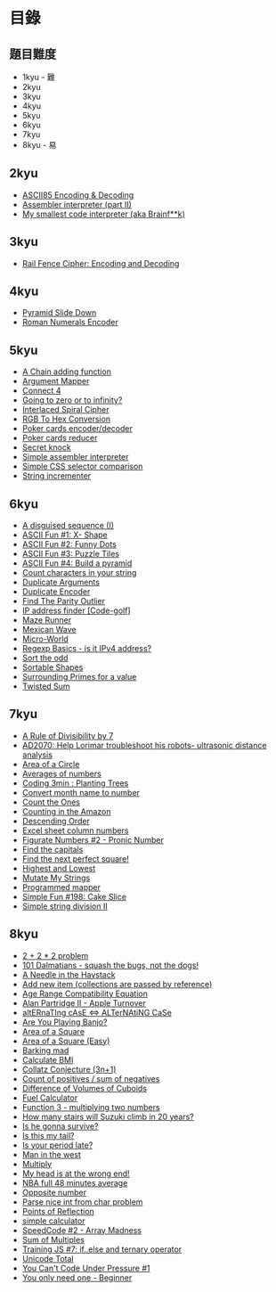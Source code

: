 # 目錄

## 題目難度

* 1kyu - 難
* 2kyu
* 3kyu
* 4kyu
* 5kyu
* 6kyu
* 7kyu
* 8kyu - 易

## 2kyu

* [ASCII85 Encoding & Decoding](https://github.com/RevansChen/online-judge/tree/master/Codewars/2kyu/ascii85-encoding-and-decoding/)
* [Assembler interpreter (part II)](https://github.com/RevansChen/online-judge/tree/master/Codewars/2kyu/assembler-interpreter-part-ii/)
* [My smallest code interpreter (aka Brainf**k)](https://github.com/RevansChen/online-judge/tree/master/Codewars/2kyu/my-smallest-code-interpreter-aka-brainf-star-star-k/)

## 3kyu

* [Rail Fence Cipher: Encoding and Decoding](https://github.com/RevansChen/online-judge/tree/master/Codewars/3kyu/rail-fence-cipher-encoding-and-decoding/)

## 4kyu

* [Pyramid Slide Down](https://github.com/RevansChen/online-judge/tree/master/Codewars/4kyu/pyramid-slide-down/)
* [Roman Numerals Encoder](https://github.com/RevansChen/online-judge/tree/master/Codewars/4kyu/roman-numerals-encoder/)

## 5kyu

* [A Chain adding function](https://github.com/RevansChen/online-judge/tree/master/Codewars/5kyu/a-chain-adding-function/)
* [Argument Mapper](https://github.com/RevansChen/online-judge/tree/master/Codewars/5kyu/argument-mapper/)
* [Connect 4](https://github.com/RevansChen/online-judge/tree/master/Codewars/5kyu/connect-4/)
* [Going to zero or to infinity?](https://github.com/RevansChen/online-judge/tree/master/Codewars/5kyu/going-to-zero-or-to-infinity/)
* [Interlaced Spiral Cipher](https://github.com/RevansChen/online-judge/tree/master/Codewars/5kyu/interlaced-spiral-cipher/)
* [RGB To Hex Conversion](https://github.com/RevansChen/online-judge/tree/master/Codewars/5kyu/rgb-to-hex-conversion/)
* [Poker cards encoder/decoder](https://github.com/RevansChen/online-judge/tree/master/Codewars/5kyu/poker-cards-encoder-slash-decoder/)
* [Poker cards reducer](https://github.com/RevansChen/online-judge/tree/master/Codewars/5kyu/poker-cards-reducer/)
* [Secret knock](https://github.com/RevansChen/online-judge/tree/master/Codewars/5kyu/secret-knock/)
* [Simple assembler interpreter](https://github.com/RevansChen/online-judge/tree/master/Codewars/5kyu/simple-assembler-interpreter/)
* [Simple CSS selector comparison](https://github.com/RevansChen/online-judge/tree/master/Codewars/5kyu/simple-css-selector-comparison/)
* [String incrementer](https://github.com/RevansChen/online-judge/tree/master/Codewars/5kyu/string-incrementer/)

## 6kyu

* [A disguised sequence (I)](https://github.com/RevansChen/online-judge/tree/master/Codewars/6kyu/a-disguised-sequence-i/)
* [ASCII Fun #1: X- Shape](https://github.com/RevansChen/online-judge/tree/master/Codewars/6kyu/ascii-fun-number-1-x-shape/)
* [ASCII Fun #2: Funny Dots](https://github.com/RevansChen/online-judge/tree/master/Codewars/6kyu/ascii-fun-number-2-funny-dots/)
* [ASCII Fun #3: Puzzle Tiles](https://github.com/RevansChen/online-judge/tree/master/Codewars/6kyu/ascii-fun-number-3-puzzle-tiles/)
* [ASCII Fun #4: Build a pyramid](https://github.com/RevansChen/online-judge/tree/master/Codewars/6kyu/ascii-fun-number-4-build-a-pyramid/)
* [Count characters in your string](https://github.com/RevansChen/online-judge/tree/master/Codewars/6kyu/count-characters-in-your-string/)
* [Duplicate Arguments](https://github.com/RevansChen/online-judge/tree/master/Codewars/6kyu/duplicate-arguments/)
* [Duplicate Encoder](https://github.com/RevansChen/online-judge/tree/master/Codewars/6kyu/duplicate-encoder/)
* [Find The Parity Outlier](https://github.com/RevansChen/online-judge/tree/master/Codewars/6kyu/find-the-parity-outlier/)
* [IP address finder [Code-golf]](https://github.com/RevansChen/online-judge/tree/master/Codewars/6kyu/ip-address-finder-code-golf/)
* [Maze Runner](https://github.com/RevansChen/online-judge/tree/master/Codewars/6kyu/maze-runner/)
* [Mexican Wave](https://github.com/RevansChen/online-judge/tree/master/Codewars/6kyu/mexican-wave/)
* [Micro-World](https://github.com/RevansChen/online-judge/tree/master/Codewars/6kyu/micro-world/)
* [Regexp Basics - is it IPv4 address?](https://github.com/RevansChen/online-judge/tree/master/Codewars/6kyu/regexp-basics-is-it-ipv4-address/)
* [Sort the odd](https://github.com/RevansChen/online-judge/tree/master/Codewars/6kyu/sort-the-odd/)
* [Sortable Shapes](https://github.com/RevansChen/online-judge/tree/master/Codewars/6kyu/sortable-shapes/)
* [Surrounding Primes for a value](https://github.com/RevansChen/online-judge/tree/master/Codewars/6kyu/surrounding-primes-for-a-value/)
* [Twisted Sum](https://github.com/RevansChen/online-judge/tree/master/Codewars/6kyu/twisted-sum/)

## 7kyu

* [A Rule of Divisibility by 7](https://github.com/RevansChen/online-judge/tree/master/Codewars/7kyu/a-rule-of-divisibility-by-7/)
* [AD2070: Help Lorimar troubleshoot his robots- ultrasonic distance analysis](https://github.com/RevansChen/online-judge/tree/master/Codewars/7kyu/ad2070-help-lorimar-troubleshoot-his-robots-ultrasonic-distance-analysis/)
* [Area of a Circle](https://github.com/RevansChen/online-judge/tree/master/Codewars/7kyu/area-of-a-circle/)
* [Averages of numbers](https://github.com/RevansChen/online-judge/tree/master/Codewars/7kyu/averages-of-numbers/)
* [Coding 3min : Planting Trees](https://github.com/RevansChen/online-judge/tree/master/Codewars/7kyu/coding-3min-planting-trees/)
* [Convert month name to number](https://github.com/RevansChen/online-judge/tree/master/Codewars/7kyu/convert-month-name-to-number/)
* [Count the Ones](https://github.com/RevansChen/online-judge/tree/master/Codewars/7kyu/count-the-ones/)
* [Counting in the Amazon](https://github.com/RevansChen/online-judge/tree/master/Codewars/7kyu/counting-in-the-amazon/)
* [Descending Order](https://github.com/RevansChen/online-judge/tree/master/Codewars/7kyu/descending-order/)
* [Excel sheet column numbers](https://github.com/RevansChen/online-judge/tree/master/Codewars/7kyu/excel-sheet-column-numbers/)
* [Figurate Numbers #2 - Pronic Number](https://github.com/RevansChen/online-judge/tree/master/Codewars/7kyu/figurate-numbers-number-2-pronic-number/)
* [Find the capitals](https://github.com/RevansChen/online-judge/tree/master/Codewars/7kyu/find-the-capitals-1/)
* [Find the next perfect square!](https://github.com/RevansChen/online-judge/tree/master/Codewars/7kyu/find-the-next-perfect-square/)
* [Highest and Lowest](https://github.com/RevansChen/online-judge/tree/master/Codewars/7kyu/highest-and-lowest/)
* [Mutate My Strings](https://github.com/RevansChen/online-judge/tree/master/Codewars/7kyu/mutate-my-strings/)
* [Programmed mapper](https://github.com/RevansChen/online-judge/tree/master/Codewars/7kyu/programmed-mapper/)
* [Simple Fun #198: Cake Slice](https://github.com/RevansChen/online-judge/tree/master/Codewars/7kyu/simple-fun-number-198-cake-slice/)
* [Simple string division II](https://github.com/RevansChen/online-judge/tree/master/Codewars/7kyu/simple-string-division-ii/)

## 8kyu

* [2 + 2 * 2 problem](https://github.com/RevansChen/online-judge/tree/master/Codewars/8kyu/2-plus-2-star-2-problem/)
* [101 Dalmatians - squash the bugs, not the dogs!](https://github.com/RevansChen/online-judge/tree/master/Codewars/8kyu/101-dalmatians-squash-the-bugs-not-the-dogs/)
* [A Needle in the Haystack](https://github.com/RevansChen/online-judge/tree/master/Codewars/8kyu/a-needle-in-the-haystack/)
* [Add new item (collections are passed by reference)](https://github.com/RevansChen/online-judge/tree/master/Codewars/8kyu/add-new-item-collections-are-passed-by-reference/)
* [Age Range Compatibility Equation](https://github.com/RevansChen/online-judge/tree/master/Codewars/8kyu/age-range-compatibility-equation/)
* [Alan Partridge II - Apple Turnover](https://github.com/RevansChen/online-judge/tree/master/Codewars/8kyu/alan-partridge-ii-apple-turnover/)
* [altERnaTIng cAsE <=> ALTerNAtiNG CaSe](https://github.com/RevansChen/online-judge/tree/master/Codewars/8kyu/alternating-case-%3C-equals-%3E-alternating-case/)
* [Are You Playing Banjo?](https://github.com/RevansChen/online-judge/tree/master/Codewars/8kyu/are-you-playing-banjo/)
* [Area of a Square](https://github.com/RevansChen/online-judge/tree/master/Codewars/8kyu/area-of-a-square/)
* [Area of a Square (Easy)](https://github.com/RevansChen/online-judge/tree/master/Codewars/8kyu/area-of-a-square-easy/)
* [Barking mad](https://github.com/RevansChen/online-judge/tree/master/Codewars/8kyu/barking-mad/)
* [Calculate BMI](https://github.com/RevansChen/online-judge/tree/master/Codewars/8kyu/calculate-bmi/)
* [Collatz Conjecture (3n+1)](https://github.com/RevansChen/online-judge/tree/master/Codewars/8kyu/collatz-conjecture-3n-plus-1/)
* [Count of positives / sum of negatives](https://github.com/RevansChen/online-judge/tree/master/Codewars/8kyu/count-of-positives-slash-sum-of-negatives/)
* [Difference of Volumes of Cuboids](https://github.com/RevansChen/online-judge/tree/master/Codewars/8kyu/difference-of-volumes-of-cuboids/)
* [Fuel Calculator](https://github.com/RevansChen/online-judge/tree/master/Codewars/8kyu/fuel-calculator/)
* [Function 3 - multiplying two numbers](https://github.com/RevansChen/online-judge/tree/master/Codewars/8kyu/function-3-multiplying-two-numbers/)
* [How many stairs will Suzuki climb in 20 years?](https://github.com/RevansChen/online-judge/tree/master/Codewars/8kyu/how-many-stairs-will-suzuki-climb-in-20-years/)
* [Is he gonna survive?](https://github.com/RevansChen/online-judge/tree/master/Codewars/8kyu/is-he-gonna-survive/)
* [Is this my tail?](https://github.com/RevansChen/online-judge/tree/master/Codewars/8kyu/is-this-my-tail/)
* [Is your period late?](https://github.com/RevansChen/online-judge/tree/master/Codewars/8kyu/is-your-period-late/)
* [Man in the west](https://github.com/RevansChen/online-judge/tree/master/Codewars/8kyu/man-in-the-west/)
* [Multiply](https://github.com/RevansChen/online-judge/tree/master/Codewars/8kyu/multiply/)
* [My head is at the wrong end!](https://github.com/RevansChen/online-judge/tree/master/Codewars/8kyu/my-head-is-at-the-wrong-end/)
* [NBA full 48 minutes average](https://github.com/RevansChen/online-judge/tree/master/Codewars/8kyu/nba-full-48-minutes-average/)
* [Opposite number](https://github.com/RevansChen/online-judge/tree/master/Codewars/8kyu/opposite-number/)
* [Parse nice int from char problem](https://github.com/RevansChen/online-judge/tree/master/Codewars/8kyu/parse-nice-int-from-char-problem/)
* [Points of Reflection](https://github.com/RevansChen/online-judge/tree/master/Codewars/8kyu/points-of-reflection/)
* [simple calculator](https://github.com/RevansChen/online-judge/tree/master/Codewars/8kyu/simple-calculator/)
* [SpeedCode #2 - Array Madness](https://github.com/RevansChen/online-judge/tree/master/Codewars/8kyu/speedcode-number-2-array-madness/)
* [Sum of Multiples](https://github.com/RevansChen/online-judge/tree/master/Codewars/8kyu/sum-of-multiples/)
* [Training JS #7: if..else and ternary operator](https://github.com/RevansChen/online-judge/tree/master/Codewars/8kyu/training-js-number-7-if-dot-else-and-ternary-operator)
* [Unicode Total](https://github.com/RevansChen/online-judge/tree/master/Codewars/8kyu/unicode-total/)
* [You Can't Code Under Pressure #1](https://github.com/RevansChen/online-judge/tree/master/Codewars/8kyu/you-cant-code-under-pressure-number-1/)
* [You only need one - Beginner](https://github.com/RevansChen/online-judge/tree/master/Codewars/8kyu/you-only-need-one-beginner/)
